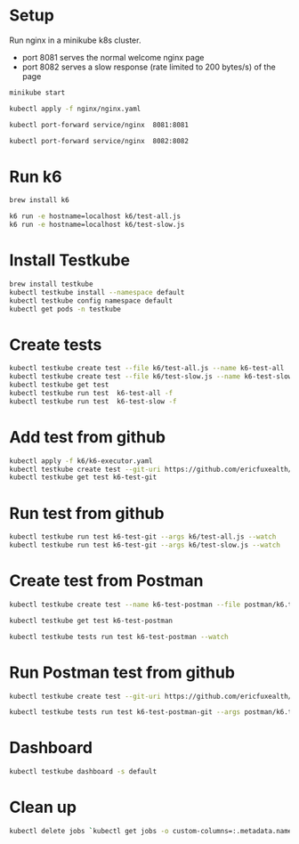 # Setup

Run nginx in a minikube k8s cluster.
* port 8081 serves the normal welcome nginx page
* port 8082 serves a slow response (rate limited to 200 bytes/s) of the page

```bash
minikube start

kubectl apply -f nginx/nginx.yaml

kubectl port-forward service/nginx  8081:8081

kubectl port-forward service/nginx  8082:8082
```

# Run k6

```bash
brew install k6

k6 run -e hostname=localhost k6/test-all.js
k6 run -e hostname=localhost k6/test-slow.js
```

# Install Testkube

```bash
brew install testkube
kubectl testkube install --namespace default
kubectl testkube config namespace default
kubectl get pods -n testkube
```

# Create tests
```bash
kubectl testkube create test --file k6/test-all.js --name k6-test-all
kubectl testkube create test --file k6/test-slow.js --name k6-test-slow
kubectl testkube get test
kubectl testkube run test  k6-test-all -f
kubectl testkube run test  k6-test-slow -f
```


# Add test from github
```bash
kubectl apply -f k6/k6-executor.yaml
kubectl testkube create test --git-uri https://github.com/ericfuxealth/testkube.git --git-branch main --git-path k6 --type "k6/script" --name k6-test-git
kubectl testkube get test k6-test-git
```

# Run test from github

```bash
kubectl testkube run test k6-test-git --args k6/test-all.js --watch
kubectl testkube run test k6-test-git --args k6/test-slow.js --watch
```

# Create test from Postman

```bash
kubectl testkube create test --name k6-test-postman --file postman/k6.test-normal.json --type postman/collection

kubectl testkube get test k6-test-postman

kubectl testkube tests run test k6-test-postman --watch
```

# Run Postman test from github

```bash
kubectl testkube create test --git-uri https://github.com/ericfuxealth/testkube.git --git-branch main --git-path postman --type "postman/collection" --name k6-test-postman-git

kubectl testkube tests run test k6-test-postman-git --args postman/k6.test-normal.json --watch
```

# Dashboard
```bash
kubectl testkube dashboard -s default

```



# Clean up
```bash
kubectl delete jobs `kubectl get jobs -o custom-columns=:.metadata.name`
```

